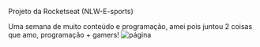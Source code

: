 Projeto da Rocketseat (NLW-E-sports)

Uma semana de muito conteúdo e programação, amei pois juntou 2 coisas que amo, programação + gamers!
![página](https://user-images.githubusercontent.com/81182341/209846809-ad556c76-da1a-4db5-8ffb-290736a284cb.png)

